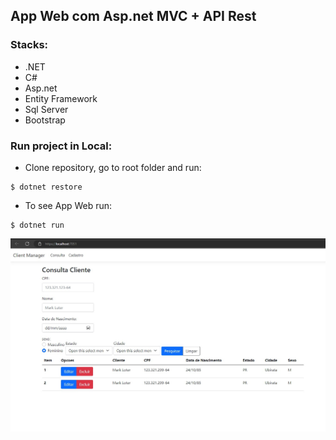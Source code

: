 ## App Web com Asp.net MVC + API Rest

### Stacks:

* .NET
* C#
* Asp.net
* Entity Framework
* Sql Server
* Bootstrap


### Run project in Local:

* Clone repository, go to root folder and run:
```
$ dotnet restore
```
* To see App Web run:
```
$ dotnet run
```

![ScreenShot](https://raw.githubusercontent.com/ogoiddev/API_Asp.Net_C-_Upd8/main/Client_manager/public/Screenshot%202022-10-26%20142701.jpg)

